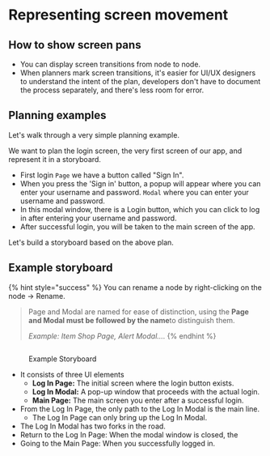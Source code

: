 # Representing screen movement

## How to show screen pans

- You can display screen transitions from node to node.
- When planners mark screen transitions, it's easier for UI/UX designers to understand the intent of the plan, developers don't have to document the process separately, and there's less room for error.

## Planning examples

Let's walk through a very simple planning example.

We want to plan the login screen, the very first screen of our app, and represent it in a storyboard.

- First login `Page` we have a button called "Sign In".
-  When you press the 'Sign in' button, a popup will appear where you can enter your username and password. `Modal` where you can enter your username and password.
- In this modal window, there is a Login button, which you can click to log in after entering your username and password.
- After successful login, you will be taken to the main screen of the app.

Let's build a storyboard based on the above plan.

## Example storyboard

{% hint style="success" %}
You can rename a node by right-clicking on the node -> Rename.

> Page and Modal are named for ease of distinction, using the **Page and Modal must be followed by the name**to distinguish them.
> 
> *Example: Item Shop Page, Alert Modal....*
> {% endhint %}

<figure><img src="../../../../.gitbook/assets/Storyboard1.png" alt=""><figcaption><p>Example Storyboard</p></figcaption></figure>

- It consists of three UI elements
  - **Log In Page:** The initial screen where the login button exists.
  - **Log In Modal:** A pop-up window that proceeds with the actual login.
  - **Main Page:** The main screen you enter after a successful login.
- From the Log In Page, the only path to the Log In Modal is the main line.
  - The Log In Page can only bring up the Log In Modal.
-  The Log In Modal has two forks in the road.
  - Return to the Log In Page: When the modal window is closed, the
  - Going to the Main Page: When you successfully logged in.


